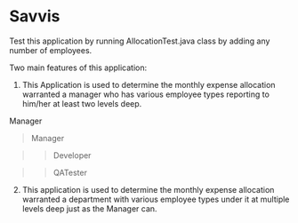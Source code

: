 # Savvis

Test this application by running AllocationTest.java class by adding any number of employees.


Two main features of this application:

1) This Application is used to determine the monthly expense allocation warranted a manager who has various 
employee types reporting to him/her at least two levels deep.

  Manager
  
   > Manager
   
   >>    Developer
   
   >>    QATester

2) This application is used to determine the monthly expense allocation warranted a department with various 
employee types under it at multiple levels deep just as the Manager can.
